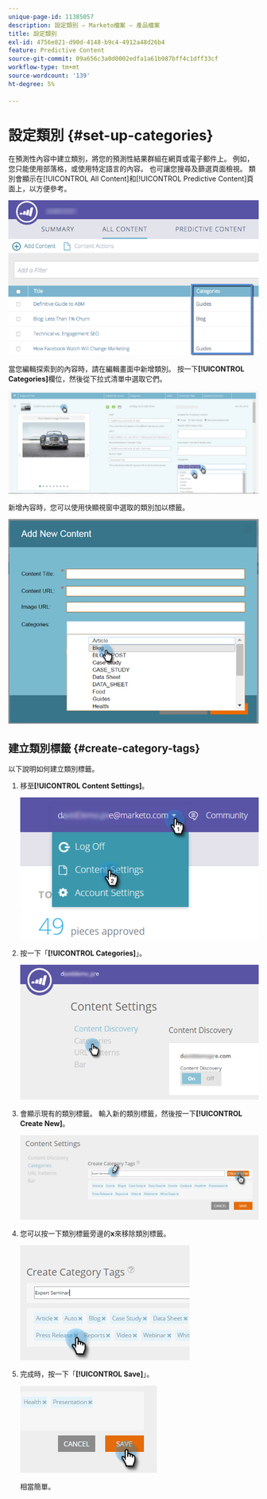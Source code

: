 ```yaml
---
unique-page-id: 11385057
description: 設定類別 — Marketo檔案 — 產品檔案
title: 設定類別
exl-id: 4756e821-d90d-4148-b9c4-4912a48d26b4
feature: Predictive Content
source-git-commit: 09a656c3a0d0002edfa1a61b987bff4c1dff33cf
workflow-type: tm+mt
source-wordcount: '139'
ht-degree: 5%

---
```


# 設定類別 {#set-up-categories}

在預測性內容中建立類別，將您的預測性結果群組在網頁或電子郵件上。 例如，您只能使用部落格，或使用特定語言的內容。 也可讓您搜尋及篩選頁面檢視。  類別會顯示在[!UICONTROL All Content]和[!UICONTROL Predictive Content]頁面上，以方便參考。

![](assets/image2017-10-3-9-3a3-3a44.png)

當您編輯探索到的內容時，請在編輯畫面中新增類別。 按一下&#x200B;**[!UICONTROL Categories]**&#x200B;欄位，然後從下拉式清單中選取它們。

![](assets/two.png)

新增內容時，您可以使用快顯視窗中選取的類別加以標籤。

![](assets/add-new-content-dropdown-hand.png)

## 建立類別標籤 {#create-category-tags}

以下說明如何建立類別標籤。

1. 移至&#x200B;**[!UICONTROL Content Settings]**。

   ![](assets/settings-dropdown-hand-1.png)

1. 按一下「**[!UICONTROL Categories]**」。

   ![](assets/content-discovery-categories-hand.png)

1. 會顯示現有的類別標籤。 輸入新的類別標籤，然後按一下&#x200B;**[!UICONTROL Create New]**。

   ![](assets/content-settings-create-cat-tags-hand.png)

1. 您可以按一下類別標籤旁邊的&#x200B;**x**&#x200B;來移除類別標籤。

   ![](assets/remove-category-tag-updated.png)

1. 完成時，按一下「**[!UICONTROL Save]**」。

   ![](assets/save-new.png)

   相當簡單。
